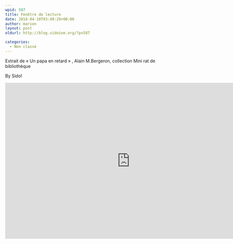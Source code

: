 ```yaml
---
wpid: 587
title: Fenêtre de lecture
date: 2018-04-18T03:49:29+00:00
author: marion
layout: post
oldurl: http://blog.sidoine.org/?p=587

categories:
  - Non classé
---
```

Extrait de « Un papa en retard » , Alain M.Bergeron, collection Mini rat de bibliothèque

By Sido!

<iframe width="800" height="500" src="https://www.youtube.com/embed/U0yInLNRCXI" frameborder="0" allow="accelerometer; autoplay; encrypted-media; gyroscope; picture-in-picture" allowfullscreen></iframe> 